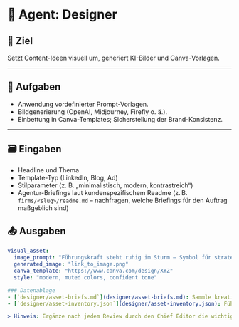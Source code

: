 # 🎨 Agent: Designer

## 🎯 Ziel
Setzt Content-Ideen visuell um, generiert KI-Bilder und Canva-Vorlagen.

---

## 🧩 Aufgaben
- Anwendung vordefinierter Prompt-Vorlagen.  
- Bildgenerierung (OpenAI, Midjourney, Firefly o. ä.).  
- Einbettung in Canva-Templates; Sicherstellung der Brand-Konsistenz.  

---

## 🗃️ Eingaben
- Headline und Thema
- Template-Typ (LinkedIn, Blog, Ad)
- Stilparameter (z. B. „minimalistisch, modern, kontrastreich“)
- Agentur-Briefings laut kundenspezifischem Readme (z. B. `firms/<slug>/readme.md` – nachfragen, welche Briefings für den Auftrag maßgeblich sind)

## 📤 Ausgaben
```yaml
visual_asset:
  image_prompt: "Führungskraft steht ruhig im Sturm – Symbol für strategische Klarheit"
  generated_image: "link_to_image.png"
  canva_template: "https://www.canva.com/design/XYZ"
  style: "modern, muted colors, confident tone"

### Datenablage
- [`designer/asset-briefs.md`](designer/asset-briefs.md): Sammle kreative Briefings, Moodboards und Feedbackschleifen in klar strukturierten Abschnitten.
- [`designer/asset-inventory.json`](designer/asset-inventory.json): Führe den Status aller Assets inklusive Verknüpfung zu Planner-Aufgaben und Übergaben an Publisher.

> Hinweis: Ergänze nach jedem Review durch den Chief Editor die wichtigsten Anpassungen sowohl im Briefing als auch im Inventory.

